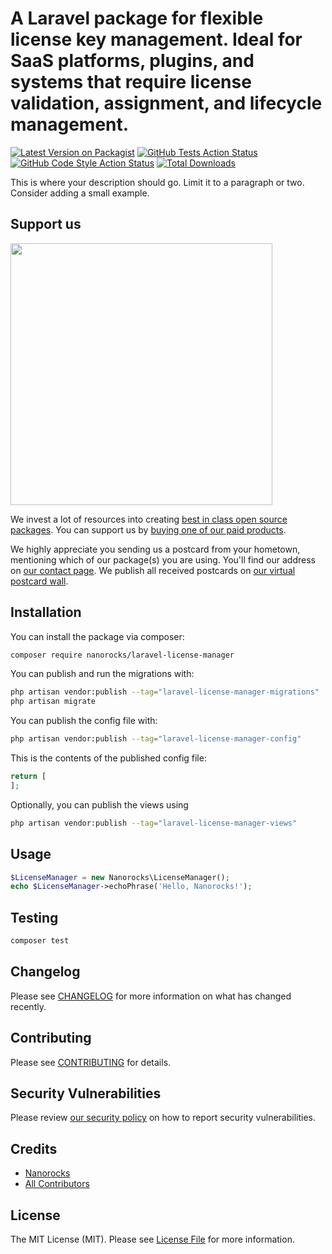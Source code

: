 # A Laravel package for flexible license key management. Ideal for SaaS platforms, plugins, and systems that require license validation, assignment, and lifecycle management.

[![Latest Version on Packagist](https://img.shields.io/packagist/v/nanorocks/laravel-license-manager.svg?style=flat-square)](https://packagist.org/packages/nanorocks/laravel-license-manager)
[![GitHub Tests Action Status](https://img.shields.io/github/actions/workflow/status/nanorocks/laravel-license-manager/run-tests.yml?branch=main&label=tests&style=flat-square)](https://github.com/nanorocks/laravel-license-manager/actions?query=workflow%3Arun-tests+branch%3Amain)
[![GitHub Code Style Action Status](https://img.shields.io/github/actions/workflow/status/nanorocks/laravel-license-manager/fix-php-code-style-issues.yml?branch=main&label=code%20style&style=flat-square)](https://github.com/nanorocks/laravel-license-manager/actions?query=workflow%3A"Fix+PHP+code+style+issues"+branch%3Amain)
[![Total Downloads](https://img.shields.io/packagist/dt/nanorocks/laravel-license-manager.svg?style=flat-square)](https://packagist.org/packages/nanorocks/laravel-license-manager)

This is where your description should go. Limit it to a paragraph or two. Consider adding a small example.

## Support us

[<img src="https://github-ads.s3.eu-central-1.amazonaws.com/laravel-license-manager.jpg?t=1" width="419px" />](https://spatie.be/github-ad-click/laravel-license-manager)

We invest a lot of resources into creating [best in class open source packages](https://spatie.be/open-source). You can support us by [buying one of our paid products](https://spatie.be/open-source/support-us).

We highly appreciate you sending us a postcard from your hometown, mentioning which of our package(s) you are using. You'll find our address on [our contact page](https://spatie.be/about-us). We publish all received postcards on [our virtual postcard wall](https://spatie.be/open-source/postcards).

## Installation

You can install the package via composer:

```bash
composer require nanorocks/laravel-license-manager
```

You can publish and run the migrations with:

```bash
php artisan vendor:publish --tag="laravel-license-manager-migrations"
php artisan migrate
```

You can publish the config file with:

```bash
php artisan vendor:publish --tag="laravel-license-manager-config"
```

This is the contents of the published config file:

```php
return [
];
```

Optionally, you can publish the views using

```bash
php artisan vendor:publish --tag="laravel-license-manager-views"
```

## Usage

```php
$LicenseManager = new Nanorocks\LicenseManager();
echo $LicenseManager->echoPhrase('Hello, Nanorocks!');
```

## Testing

```bash
composer test
```

## Changelog

Please see [CHANGELOG](CHANGELOG.md) for more information on what has changed recently.

## Contributing

Please see [CONTRIBUTING](CONTRIBUTING.md) for details.

## Security Vulnerabilities

Please review [our security policy](../../security/policy) on how to report security vulnerabilities.

## Credits

- [Nanorocks](https://github.com/nanorocks)
- [All Contributors](../../contributors)

## License

The MIT License (MIT). Please see [License File](LICENSE.md) for more information.
